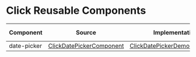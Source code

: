 # Click Reusable Components

| Component   | Source                                                                                                 | Implementation                                                                                                 | Live Example                                                                                      |
| ----------- | ------------------------------------------------------------------------------------------------------ | -------------------------------------------------------------------------------------------------------------- | ------------------------------------------------------------------------------------------------- |
| date-picker | [ClickDatePickerComponent](http://npm-docs.clicksoftware.com/components/ClickDatePickerComponent.html) | [ClickDatePickerDemoComponent](http://npm-docs.clicksoftware.com/components/ClickDatePickerDemoComponent.html) | [Example](http://npm-docs.clicksoftware.com/components/ClickDatePickerDemoComponent.html#example) |
